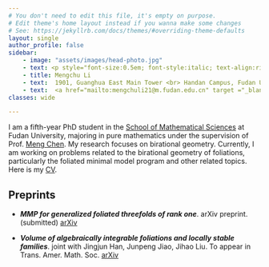 ```yaml
---
# You don't need to edit this file, it's empty on purpose.
# Edit theme's home layout instead if you wanna make some changes
# See: https://jekyllrb.com/docs/themes/#overriding-theme-defaults
layout: single
author_profile: false
sidebar: 
    - image: "assets/images/head-photo.jpg"
    - text: <p style="font-size:0.5em; font-style:italic; text-align:right;" >Anjihai Grand Canyon, Xinjiang, China <br> July 2025</p>
    - title: Mengchu Li
    - text:  1901, Guanghua East Main Tower <br> Handan Campus, Fudan University <br> Shanghai, China
    - text:  <a href="mailto:mengchuli21@m.fudan.edu.cn" target ="_blank" ><i class="fas fa-envelope"></i></a> <a href="https://github.com/mengchuli0911" target ="_blank" ><i class="fab fa-github"></i></a> <a href="https://www.instagram.com/mengchuli.0911/" target ="_blank" ><i class="fab fa-instagram"></i></a> <a href="https://b23.tv/B91838t" target ="_blank" ><i class="fab fa-bilibili"></i></a> <a href="https://exif-photo-blog-eosin-pi.vercel.app"><i class="fa-solid fa-camera"></i></a> <a href="https://bald-plow-7b5.notion.site/Movie-List-1d9ad302e1e78036bb97c92a3127726f?source=copy_link"> <i class="fa-solid fa-film"></i> </a>
classes: wide

---
```


I am a fifth-year PhD student in the [School of Mathematical Sciences](https://math.fudan.edu.cn) at Fudan University, majoring in pure mathematics under the supervision of Prof. [Meng Chen](https://faculty.fudan.edu.cn/chenmeng/zh_CN/index.htm). My research focuses on birational geometry. Currently, I am working on problems related to the birational geometry of foliations, particularly the foliated minimal model program and other related topics. Here is my <a href="/assets/docs/mengchu_cv.pdf">CV</a>.

## Preprints

- ***MMP for generalized foliated threefolds of rank one***. arXiv preprint. (submitted) [arXiv](https://arxiv.org/abs/2506.23708)

- ***Volume of algebraically integrable foliations and locally stable families***. joint with Jingjun Han, Junpeng Jiao, Jihao Liu. To appear in Trans. Amer. Math. Soc. [arXiv](https://arxiv.org/abs/2406.16604)




